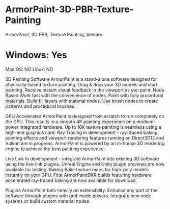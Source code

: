 # ArmorPaint-3D-PBR-Texture-Painting
ArmorPaint, 3D PBR, Texture Painting, blender

<h1>Windows: Yes</h1>
Mac OS: NO
Linux: NO


3D Painting Software
ArmorPaint is a stand-alone software designed for physically-based texture painting. Drag & drop your 3D models and start painting. Receive instant visual feedback in the viewport as you paint.
Node Based
Work fast with the convenience of nodes. Paint with fully procedural materials. Build fill layers with material nodes. Use brush nodes to create patterns and procedural brushes.


GPU Accelerated
ArmorPaint is designed from scratch to run completely on the GPU. This results in a smooth 4K painting experience on a medium-power integrated hardware. Up to 16K texture painting is seamless using a high-end graphics card.
Ray Tracing
In development - ray-traced baking, painting effects and viewport rendering features running on Direct3D12 and Vulkan are in progress. ArmorPaint is powered by an in-house 3D rendering engine to achieve the best painting experience.


Live Link
In development - integrate ArmorPaint into existing 3D software using the live-link plugins. Unreal Engine and Unity plugin previews are now available for testing.
Baking
Bake texture maps for high-poly models instantly on your GPU. First ArmorPaintDXR builds featuring hardware accelerated ray-traced baking are now available for download.


Plugins
ArmorPaint bets heavily on extensibility. Enhance any part of the software through plugins with god-mode powers. Integrate new node systems or build custom material nodes.
